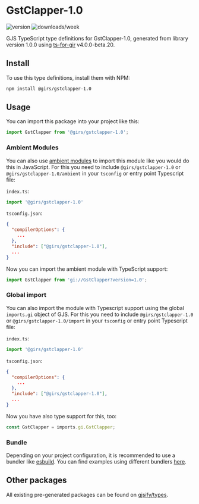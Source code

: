 
# GstClapper-1.0

![version](https://img.shields.io/npm/v/@girs/gstclapper-1.0)
![downloads/week](https://img.shields.io/npm/dw/@girs/gstclapper-1.0)


GJS TypeScript type definitions for GstClapper-1.0, generated from library version 1.0.0 using [ts-for-gir](https://github.com/gjsify/ts-for-gir) v4.0.0-beta.20.


## Install

To use this type definitions, install them with NPM:
```bash
npm install @girs/gstclapper-1.0
```

## Usage

You can import this package into your project like this:
```ts
import GstClapper from '@girs/gstclapper-1.0';
```

### Ambient Modules

You can also use [ambient modules](https://github.com/gjsify/ts-for-gir/tree/main/packages/cli#ambient-modules) to import this module like you would do this in JavaScript.
For this you need to include `@girs/gstclapper-1.0` or `@girs/gstclapper-1.0/ambient` in your `tsconfig` or entry point Typescript file:

`index.ts`:
```ts
import '@girs/gstclapper-1.0'
```

`tsconfig.json`:
```json
{
  "compilerOptions": {
    ...
  },
  "include": ["@girs/gstclapper-1.0"],
  ...
}
```

Now you can import the ambient module with TypeScript support: 

```ts
import GstClapper from 'gi://GstClapper?version=1.0';
```

### Global import

You can also import the module with Typescript support using the global `imports.gi` object of GJS.
For this you need to include `@girs/gstclapper-1.0` or `@girs/gstclapper-1.0/import` in your `tsconfig` or entry point Typescript file:

`index.ts`:
```ts
import '@girs/gstclapper-1.0'
```

`tsconfig.json`:
```json
{
  "compilerOptions": {
    ...
  },
  "include": ["@girs/gstclapper-1.0"],
  ...
}
```

Now you have also type support for this, too:

```ts
const GstClapper = imports.gi.GstClapper;
```

### Bundle

Depending on your project configuration, it is recommended to use a bundler like [esbuild](https://esbuild.github.io/). You can find examples using different bundlers [here](https://github.com/gjsify/ts-for-gir/tree/main/examples).

## Other packages

All existing pre-generated packages can be found on [gjsify/types](https://github.com/gjsify/types).

